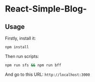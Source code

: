 # React-Simple-Blog-


## Usage

Firstly, install it:

```bash
npm install
```

Then run scripts:

```bash
npm run sfs && npm run bff
```

And go to this URL: `http://localhost:3000`
